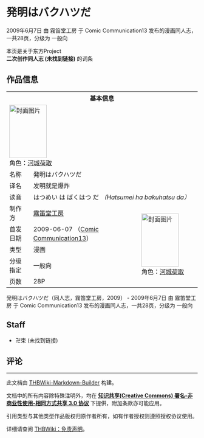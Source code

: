 # 発明はバクハツだ

<!-- source html: G:\repos\THBWiki-Markdown-Builder\THBWikiMarkdown\Temp\main\e\e8\ns0%3A%E7%99%BA%E6%98%8E%E3%81%AF%E3%83%90%E3%82%AF%E3%83%8F%E3%83%84%E3%81%A0.html -->

2009年6月7日 由 霧笛堂工房 于 Comic Communication13 发布的漫画同人志，一共28页，分级为 一般向

本页是关于东方Project  
 **二次创作同人志 (未找到链接)** 的词条

## 作品信息

<table><tbody><tr><th colspan="3">基本信息</th></tr><tr><td class="cover-artwork-mobile" colspan="2"><a href="./文件-発明はバクハツだ封面.jpg.md" class="image" title="封面图片"><img alt="封面图片" src="https://upload.thwiki.cc/thumb/a/a0/%E7%99%BA%E6%98%8E%E3%81%AF%E3%83%90%E3%82%AF%E3%83%8F%E3%83%84%E3%81%A0%E5%B0%81%E9%9D%A2.jpg/98px-%E7%99%BA%E6%98%8E%E3%81%AF%E3%83%90%E3%82%AF%E3%83%8F%E3%83%84%E3%81%A0%E5%B0%81%E9%9D%A2.jpg" decoding="async" loading="lazy" width="98" height="140" srcset="https://upload.thwiki.cc/thumb/a/a0/%E7%99%BA%E6%98%8E%E3%81%AF%E3%83%90%E3%82%AF%E3%83%8F%E3%83%84%E3%81%A0%E5%B0%81%E9%9D%A2.jpg/148px-%E7%99%BA%E6%98%8E%E3%81%AF%E3%83%90%E3%82%AF%E3%83%8F%E3%83%84%E3%81%A0%E5%B0%81%E9%9D%A2.jpg 1.5x, https://upload.thwiki.cc/thumb/a/a0/%E7%99%BA%E6%98%8E%E3%81%AF%E3%83%90%E3%82%AF%E3%83%8F%E3%83%84%E3%81%A0%E5%B0%81%E9%9D%A2.jpg/197px-%E7%99%BA%E6%98%8E%E3%81%AF%E3%83%90%E3%82%AF%E3%83%8F%E3%83%84%E3%81%A0%E5%B0%81%E9%9D%A2.jpg 2x" data-file-width="270" data-file-height="384"></a><div class="cover-char">角色：<a href="./河城荷取.md" title="河城荷取">河城荷取</a></div></td>
</tr><tr><td class="label">名称</td><td colspan="2"> 発明はバクハツだ </td></tr><tr><td class="label">译名</td><td colspan="2"> 发明就是爆炸 </td></tr><tr><td class="label">读音</td><td colspan="2"> はつめい は ばくはつ だ <i>（Hatsumei ha bakuhatsu da）</i> </td></tr><tr><td class="label">制作方</td><td><a href="./霧笛堂工房.md" title="霧笛堂工房">霧笛堂工房</a></td><td class="cover-artwork" rowspan="5" style="min-width:140px;"><a href="./文件-発明はバクハツだ封面.jpg.md" class="image" title="封面图片"><img alt="封面图片" src="https://upload.thwiki.cc/thumb/a/a0/%E7%99%BA%E6%98%8E%E3%81%AF%E3%83%90%E3%82%AF%E3%83%8F%E3%83%84%E3%81%A0%E5%B0%81%E9%9D%A2.jpg/98px-%E7%99%BA%E6%98%8E%E3%81%AF%E3%83%90%E3%82%AF%E3%83%8F%E3%83%84%E3%81%A0%E5%B0%81%E9%9D%A2.jpg" decoding="async" loading="lazy" width="98" height="140" srcset="https://upload.thwiki.cc/thumb/a/a0/%E7%99%BA%E6%98%8E%E3%81%AF%E3%83%90%E3%82%AF%E3%83%8F%E3%83%84%E3%81%A0%E5%B0%81%E9%9D%A2.jpg/148px-%E7%99%BA%E6%98%8E%E3%81%AF%E3%83%90%E3%82%AF%E3%83%8F%E3%83%84%E3%81%A0%E5%B0%81%E9%9D%A2.jpg 1.5x, https://upload.thwiki.cc/thumb/a/a0/%E7%99%BA%E6%98%8E%E3%81%AF%E3%83%90%E3%82%AF%E3%83%8F%E3%83%84%E3%81%A0%E5%B0%81%E9%9D%A2.jpg/197px-%E7%99%BA%E6%98%8E%E3%81%AF%E3%83%90%E3%82%AF%E3%83%8F%E3%83%84%E3%81%A0%E5%B0%81%E9%9D%A2.jpg 2x" data-file-width="270" data-file-height="384"></a><div class="cover-char">角色：<a href="./河城荷取.md" title="河城荷取">河城荷取</a></div></td>
</tr><tr><td class="label">首发日期</td><td>2009-06-07&#160;（<a href="/展会作品列表?e=Comic+Communication%2313">Comic Communication13</a>）</td></tr><tr><td class="label">类型</td><td>漫画</td></tr><tr><td class="label">分级指定</td><td>一般向</td></tr><tr><td class="label">页数</td><td>28P</td></tr></tbody></table>

発明はバクハツだ（同人志，霧笛堂工房，2009） - 2009年6月7日 由 霧笛堂工房 于 Comic Communication13 发布的漫画同人志，一共28页，分级为 一般向

## Staff
- 卍束 (未找到链接)


## 评论




---

此文档由 [THBWiki-Markdown-Builder](https://github.com/Delsin-Yu/THBWiki-Markdown-Builder) 构建。

文档中的所有内容除特殊注明外，均在 [**知识共享(Creative Commons) 署名-非商业性使用-相同方式共享 3.0 协议**](https://creativecommons.org/licenses/by-sa/3.0/deed.zh-hans) 下提供，附加条款亦可能应用。

引用类型与其他类型作品版权归原作者所有，如有作者授权则遵照授权协议使用。

详细请查阅 [THBWiki：免责声明](https://thbwiki.cc/THBWiki:%E5%85%8D%E8%B4%A3%E5%A3%B0%E6%98%8E)。

